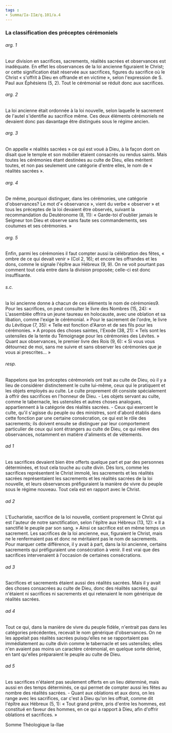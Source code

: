 ```yaml
---
tags : 
- Summa/Ia-IIæ/q.101/a.4
---
```


### La classification des préceptes cérémoniels

###### arg. 1
Leur division en sacrifices, sacrements, réalités sacrées et observances est inadéquate. En effet les observances de la loi ancienne figuraient le Christ; or cette signification était réservée aux sacrifices, figures du sacrifice où le Christ « s'offrit à Dieu en offrande et en victime », selon l'expression de S. Paul aux Éphésiens (5, 2). Tout le cérémonial se réduit donc aux sacrifices. 

###### arg. 2
La loi ancienne était ordonnée à la loi nouvelle, selon laquelle le sacrement de l'autel s'identifie au sacrifice même. Ces deux éléments cérémoniels ne devaient donc pas davantage être distingués sous le régime ancien. 

###### arg. 3
On appelle « réalités sacrées » ce qui est voué à Dieu, à la façon dont on disait que le temple et son mobilier étaient consacrés ou rendus saints. Mais toutes les cérémonies étant destinées au culte de Dieu, elles méritent toutes, et non pas seulement une catégorie d'entre elles, le nom de « réalités sacrées ». 

###### arg. 4
De même, pourquoi distinguer, dans les cérémonies, une catégorie d'observances? Le mot d'« observance », vient du verbe « observer » et tous les préceptes de la loi devaient être observés, suivant la recommandation du Deutéronome (8, 11): « Garde-toi d'oublier jamais le Seigneur ton Dieu et observe sans faute ses commandements, ses coutumes et ses cérémonies. » 

###### arg. 5
Enfin, parmi les cérémonies il faut compter aussi la célébration des fêtes, « ombre de ce qui devait venir » (Col 2, 16); et encore les offrandes et les dons, comme le signale l'épître aux Hébreux (9, 9). On ne voit pourtant pas comment tout cela entre dans la division proposée; celle-ci est donc insuffisante. 

###### s.c.
la loi ancienne donne à chacun de ces éléments le nom de cérémonies9. Pour les sacrifices, on peut consulter le livre des Nombres (15, 24): « L'assemblée offrira un jeune taureau en holocauste, avec une oblation et sa libation, comme l'exige le cérémonial. » Pour le sacrement de l'ordre, le livre du Lévitique (7, 35): « Telle est fonction d'Aaron et de ses fils pour les cérémonies. » A propos des choses saintes, l'Exode (38, 21): « Tels sont les ustensiles de la tente du Témoignage pour les cérémonies des Lévites. » Quant aux observances, le premier livre des Rois (9, 6): « Si vous vous détournez de moi, sans me suivre et sans observer les cérémonies que je vous ai prescrites... » 

###### resp.
Rappelons que les préceptes cérémoniels ont trait au culte de Dieu, où il y a lieu de considérer distinctement le culte lui-même, ceux qui le pratiquent et les objets employés au culte. Le culte proprement dit consiste spécialement à offrir des sacrifices en l'honneur de Dieu. - Les objets servant au culte, comme le tabernacle, les ustensiles et autres choses analogues, appartiennent à la catégorie des réalités sacrées. - Ceux qui exercent le culte, qu'il s'agisse du peuple ou des ministres, sont d'abord établis dans cette fonction par une certaine consécration, ce qui est le rôle des sacrements; ils doivent ensuite se distinguer par leur comportement particulier de ceux qui sont étrangers au culte de Dieu, ce qui relève des observances, notamment en matière d'aliments et de vêtements. 

###### ad 1
Les sacrifices devaient bien être offerts quelque part et par des personnes déterminées, et tout cela touche au culte divin. Dès lors, comme les sacrifices représentent le Christ immolé, les sacrements et les réalités sacrées représentaient les sacrements et les réalités sacrées de la loi nouvelle, et leurs observances préfiguraient la manière de vivre du peuple sous le régime nouveau. Tout cela est en rapport avec le Christ. 

###### ad 2
L'Eucharistie, sacrifice de la loi nouvelle, contient proprement le Christ qui est l'auteur de notre sanctification, selon l'épître aux Hébreux (13, 12): « Il a sanctifié le peuple par son sang. » Ainsi ce sacrifice est en même temps un sacrement. Les sacrifices de la loi ancienne, eux, figuraient le Christ, mais ne le renfermaient pas et donc ne méritaient pas le nom de sacrements. Pour marquer cette différence, il y avait à part, dans la loi ancienne, certains sacrements qui préfiguraient une consécration à venir. Il est vrai que des sacrifices intervenaient à l'occasion de certaines consécrations. 

###### ad 3
Sacrifices et sacrements étaient aussi des réalités sacrées. Mais il y avait des choses consacrées au culte de Dieu, donc des réalités sacrées, qui n'étaient ni sacrifices ni sacrements et qui retenaient le nom générique de réalités sacrées. 

###### ad 4
Tout ce qui, dans la manière de vivre du peuple fidèle, n'entrait pas dans les catégories précédentes, recevait le nom générique d'observances. On ne les appelait pas réalités sacrées puisqu'elles ne se rapportaient pas immédiatement au culte divin comme le tabernacle et ses ustensiles; elles n'en avaient pas moins un caractère cérémonial, en quelque sorte dérivé, en tant qu'elles préparaient le peuple au culte de Dieu. 

###### ad 5
Les sacrifices n'étaient pas seulement offerts en un lieu déterminé, mais aussi en des temps déterminés, ce qui permet de compter aussi les fêtes au nombre des réalités sacrées. - Quant aux oblations et aux dons, on les range avec les sacrifices, car c'est à Dieu qu'on les offrait, comme dit l'épître aux Hébreux (5, 1): « Tout grand prêtre, pris d'entre les hommes, est constitué en faveur des hommes, en ce qui a rapport à Dieu, afin d'offrir oblations et sacrifices. » 

Somme Théologique Ia-IIae 

